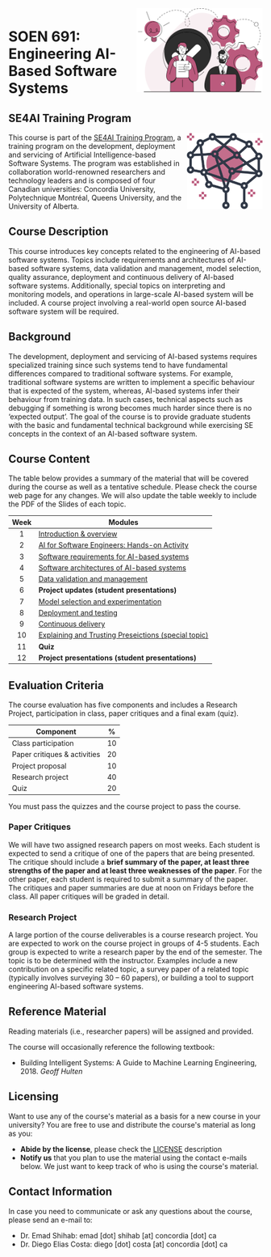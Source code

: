 <img style="float: right;" src="images/component_engineering.svg" alt="EngineeringAISystems" width="250"/>

# SOEN 691: Engineering AI-Based Software Systems

## SE4AI Training Program

<img style="float:right;" align="right" src="images/logo.svg" alt="SE4AI" width="150"/> 

This course is part of the [SE4AI Training Program](https://www.se4ai.org/), a training program on the development, deployment and servicing of Artificial Intelligence-based Software Systems. The program was established in collaboration world-renowned researchers and technology leaders and is composed of four Canadian universities: Concordia University, Polytechnique Montréal, Queens University, and the University of Alberta.  



## Course Description

This course introduces key concepts related to the engineering of AI-based software systems. Topics include requirements and architectures of AI-based software systems, data validation and management, model selection, quality assurance, deployment and continuous delivery of AI-based software systems. Additionally, special topics on interpreting and monitoring models, and operations in large-scale AI-based system will be included. A course project involving a real-world open source AI-based software system will be required.


## Background

The development, deployment and servicing of AI-based systems requires specialized training since such systems tend to have fundamental differences compared to traditional software systems. For example, traditional software systems are written to implement a specific behaviour that is expected of the system, whereas, AI-based systems infer their behaviour from training data. In such cases, technical aspects such as debugging if something is wrong becomes much harder since there is no ‘expected output’. The goal of the course is to provide graduate students with the basic and fundamental technical background while exercising SE concepts in the context of an AI-based software system.


## Course Content 

The table below provides a summary of the material that will be covered during the course as well as a tentative schedule. 
Please check the course web page for any changes. We will also update the table weekly to include the PDF of the Slides of each topic. 

| Week | Modules                                                 |
| :--: | ------------------------------------------------------ |
|  1   | [Introduction & overview](lectures/01_introduction/introduction.md)                              |
|  2   | [AI for Software Engineers: Hands-on Activity](lectures/02_mlpipelines_practical/mlpipelines.md)                                   |
|  3   | [Software requirements for AI-based systems](lectures/03_requirements/requirements.md)                       |
|  4   | [Software architectures of AI-based systems](lectures/04_architecture/architecture.md)                       |
|  5   | [Data validation and management](lectures/05_data_validation/data_validation.md)                                       |
|  6   | **Project updates (student presentations)**            |
|  7   | [Model selection and experimentation](lectures/06_model_selection/model_selection.md)                                      |
|  8   | [Deployment and testing](lectures/07_testing/testing.md)                                             |
|  9   | [Continuous delivery](lectures/08_deploying/deploying.md)                                |
|  10  | [Explaining and Trusting Preseictions (special topic)](lectures/09_explanation_trust/explaination_trust.md) |
|  11  | **Quiz**      |
|  12  | **Project presentations (student presentations)**                                         |


## Evaluation Criteria

The course evaluation has five components and includes a Research Project, participation in class, paper critiques and a final exam (quiz). 

| Component                    | %   |
| ---------------------------- | --- |
| Class participation          | 10  |
| Paper critiques & activities | 20  |
| Project proposal             | 10  |
| Research project             | 40  |
| Quiz                         | 20  |

You must pass the quizzes and the course project to pass the course.


### Paper Critiques

We will have two assigned research papers on most weeks. Each student is expected to send a critique of one of the papers that are being presented. The critique should include a **brief summary of the paper, at least three strengths of the paper and at least three weaknesses of the paper**. For the other paper, each student is required to submit a summary of the paper. The critiques and paper summaries are due at noon on Fridays before the class. All paper critiques will be graded in detail.

### Research Project

A large portion of the course deliverables is a course research project. You are expected to work on the course project in groups of 4-5 students. Each group is expected to write a research paper by the end of the semester. The topic is to be determined with the instructor. Examples include a new contribution on a specific related topic, a survey paper of a related topic (typically involves surveying 30 – 60 papers), or building a tool to support engineering AI-based software systems. 



## Reference Material

Reading materials (i.e., researcher papers) will be assigned and provided.

The course will occasionally reference the following textbook:
- Building Intelligent Systems: A Guide to Machine Learning Engineering, 2018. _Geoff Hulten_


## Licensing

Want to use any of the course's material as a basis for a new course in your university? 
You are free to use and distribute the course's material as long as you:
- **Abide by the license**, please check the [LICENSE](LICENSING.md) description
- **Notify us** that you plan to use the material using the contact e-mails below. We just want to keep track of who is using the course's material.      


## Contact Information

In case you need to communicate or ask any questions about the course, please send an e-mail to:
- Dr. Emad Shihab: emad [dot] shihab [at] concordia [dot] ca
- Dr. Diego Elias Costa: diego [dot] costa [at] concordia [dot] ca 




